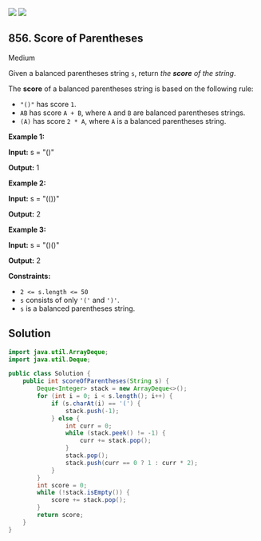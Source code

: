[![](https://img.shields.io/github/stars/javadev/LeetCode-in-Java?label=Stars&style=flat-square)](https://github.com/javadev/LeetCode-in-Java)
[![](https://img.shields.io/github/forks/javadev/LeetCode-in-Java?label=Fork%20me%20on%20GitHub%20&style=flat-square)](https://github.com/javadev/LeetCode-in-Java/fork)

## 856\. Score of Parentheses

Medium

Given a balanced parentheses string `s`, return _the **score** of the string_.

The **score** of a balanced parentheses string is based on the following rule:

*   `"()"` has score `1`.
*   `AB` has score `A + B`, where `A` and `B` are balanced parentheses strings.
*   `(A)` has score `2 * A`, where `A` is a balanced parentheses string.

**Example 1:**

**Input:** s = "()"

**Output:** 1

**Example 2:**

**Input:** s = "(())"

**Output:** 2

**Example 3:**

**Input:** s = "()()"

**Output:** 2

**Constraints:**

*   `2 <= s.length <= 50`
*   `s` consists of only `'('` and `')'`.
*   `s` is a balanced parentheses string.

## Solution

```java
import java.util.ArrayDeque;
import java.util.Deque;

public class Solution {
    public int scoreOfParentheses(String s) {
        Deque<Integer> stack = new ArrayDeque<>();
        for (int i = 0; i < s.length(); i++) {
            if (s.charAt(i) == '(') {
                stack.push(-1);
            } else {
                int curr = 0;
                while (stack.peek() != -1) {
                    curr += stack.pop();
                }
                stack.pop();
                stack.push(curr == 0 ? 1 : curr * 2);
            }
        }
        int score = 0;
        while (!stack.isEmpty()) {
            score += stack.pop();
        }
        return score;
    }
}
```